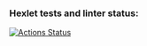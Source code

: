 ### Hexlet tests and linter status:
[![Actions Status](https://github.com/TelAndr/java-project-61/actions/workflows/hexlet-check.yml/badge.svg)](https://github.com/TelAndr/java-project-61/actions)